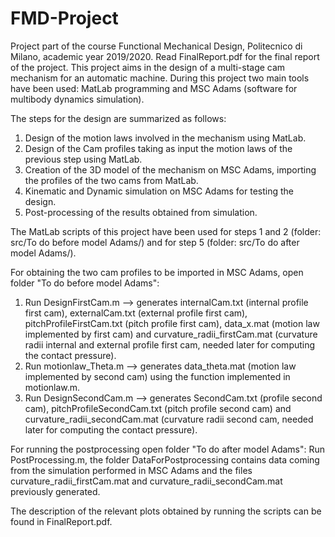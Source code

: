 # FMD-Project
Project part of the course Functional Mechanical Design, Politecnico di Milano, academic year 2019/2020. Read FinalReport.pdf for the final report of the project. This project aims in the design of a multi-stage cam mechanism for an automatic machine. During this project two main tools have been used: MatLab programming and MSC Adams (software for multibody dynamics simulation). 

The steps for the design are summarized as follows:
1. Design of the motion laws involved in the mechanism using MatLab.
2. Design of the Cam profiles taking as input the motion laws of the previous step using MatLab.
3. Creation of the 3D model of the mechanism on MSC Adams, importing the profiles of the two cams from MatLab.
4. Kinematic and Dynamic simulation on MSC Adams for testing the design.
5. Post-processing of the results obtained from simulation.

The MatLab scripts of this project have been used for steps 1 and 2 (folder: src/To do before model Adams/) and for step 5 (folder: src/To do after model Adams/).

For obtaining the two cam profiles to be imported in MSC Adams, open folder "To do before model Adams":
1. Run DesignFirstCam.m --> generates internalCam.txt (internal profile first cam), externalCam.txt (external profile first cam), pitchProfileFirstCam.txt (pitch profile first cam), data_x.mat (motion law implemented by first cam) and curvature_radii_firstCam.mat (curvature radii internal and external profile first cam, needed later for computing the contact pressure).
2. Run motionlaw_Theta.m --> generates data_theta.mat (motion law implemented by second cam) using the function implemented in motionlaw.m.
3. Run DesignSecondCam.m --> generates SecondCam.txt (profile second cam), pitchProfileSecondCam.txt (pitch profile second cam) and curvature_radii_secondCam.mat (curvature radii second cam, needed later for computing the contact pressure).

For running the postprocessing open folder "To do after model Adams":
Run PostProcessing.m, the folder DataForPostprocessing contains data coming from the simulation performed in MSC Adams and the files curvature_radii_firstCam.mat and curvature_radii_secondCam.mat previously generated. 

The description of the relevant plots obtained by running the scripts can be found in FinalReport.pdf.
